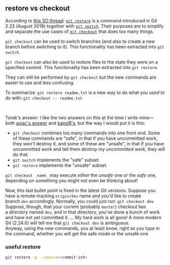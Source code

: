 ## restore vs checkout

According to [this SO thread](https://stackoverflow.com/questions/61130412/what-is-the-difference-between-git-checkout-vs-git-restore-for-reverting-un):
[`git restore`](https://git-scm.com/docs/git-restore) is a command introduced in Git 2.23 (August 2019) together with [`git switch`](https://git-scm.com/docs/git-switch). Their purposes are to simplify and separate the use cases of [`git checkout`](https://git-scm.com/docs/git-checkout) that does too many things.

`git checkout` can be used to switch branches (and also to create a new branch before switching to it). This functionality has been extracted into `git switch`.

`git checkout` can also be used to restore files to the state they were on a specified commit. This functionality has been extracted into `git restore`.

They can still be performed by `git checkout` but the new commands are easier to use and less confusing.

To summarize:
`git restore readme.txt` is a new way to do what you *used to do* with: `git checkout -- readme.txt`

</br>

Torek's answer:
I like the two answers on this at the time I write mine—both [axiac's answer](https://stackoverflow.com/a/61130521/1256452) and [kapsiR's](https://stackoverflow.com/a/61130495/1256452), but the way I would put it is this:

- `git checkout` combines too many commands into one front end. Some of these commands are "safe", in that if you have uncommitted work, they _won't_ destroy it, and some of these are "unsafe", in that if you have uncommitted work and tell them _destroy my uncommitted work_, they will do that.
- `git switch` implements the "safe" subset.
- `git restore` implements the "unsafe" subset.

`git checkout _name_` may execute _either_ the _unsafe_ one or the _safe_ one, depending on something you might not even be thinking about!

Now, this last bullet point is fixed in the latest Git versions. Suppose you have a remote-tracking `origin/dev` name and you'd like to create branch `dev` accordingly. Normally, you could just run: `git checkout dev`
Suppose, though, that your current (probably `master`) checkout has a _directory_ named `dev`, and in that directory, you've done a bunch of work and have not yet committed it.  ... My hard work is all gone!
A more modern Git (2.24.0) will tell me that `git checkout dev` is ambiguous.  
Anyway, using the _new_ commands, you at least know, right as you type in the command, whether you will get the safe mode or the unsafe one


### useful restore
```bash
git restore -p --source=<commit-ish>
```

